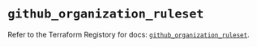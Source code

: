 # `github_organization_ruleset`

Refer to the Terraform Registory for docs: [`github_organization_ruleset`](https://registry.terraform.io/providers/integrations/github/5.39.0/docs/resources/organization_ruleset).
